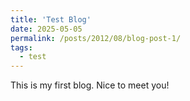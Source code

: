 ```yaml
---
title: 'Test Blog'
date: 2025-05-05
permalink: /posts/2012/08/blog-post-1/
tags:
  - test
---
```


This is my first blog. Nice to meet you!
